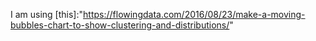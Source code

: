 I am using [this]:"https://flowingdata.com/2016/08/23/make-a-moving-bubbles-chart-to-show-clustering-and-distributions/"
